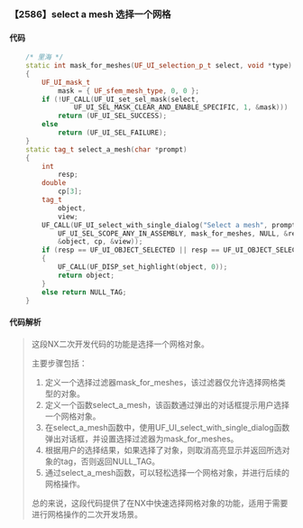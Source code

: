### 【2586】select a mesh 选择一个网格

#### 代码

```cpp
    /* 里海 */  
    static int mask_for_meshes(UF_UI_selection_p_t select, void *type)  
    {  
        UF_UI_mask_t  
            mask = { UF_sfem_mesh_type, 0, 0 };  
        if (!UF_CALL(UF_UI_set_sel_mask(select,  
                UF_UI_SEL_MASK_CLEAR_AND_ENABLE_SPECIFIC, 1, &mask)))  
            return (UF_UI_SEL_SUCCESS);  
        else  
            return (UF_UI_SEL_FAILURE);  
    }  
    static tag_t select_a_mesh(char *prompt)  
    {  
        int  
            resp;  
        double  
            cp[3];  
        tag_t  
            object,  
            view;  
        UF_CALL(UF_UI_select_with_single_dialog("Select a mesh", prompt,  
            UF_UI_SEL_SCOPE_ANY_IN_ASSEMBLY, mask_for_meshes, NULL, &resp,  
            &object, cp, &view));  
        if (resp == UF_UI_OBJECT_SELECTED || resp == UF_UI_OBJECT_SELECTED_BY_NAME)  
        {  
            UF_CALL(UF_DISP_set_highlight(object, 0));  
            return object;  
        }  
        else return NULL_TAG;  
    }

```

#### 代码解析

> 这段NX二次开发代码的功能是选择一个网格对象。
>
> 主要步骤包括：
>
> 1. 定义一个选择过滤器mask_for_meshes，该过滤器仅允许选择网格类型的对象。
> 2. 定义一个函数select_a_mesh，该函数通过弹出的对话框提示用户选择一个网格对象。
> 3. 在select_a_mesh函数中，使用UF_UI_select_with_single_dialog函数弹出对话框，并设置选择过滤器为mask_for_meshes。
> 4. 根据用户的选择结果，如果选择了对象，则取消高亮显示并返回所选对象的tag，否则返回NULL_TAG。
> 5. 通过select_a_mesh函数，可以轻松选择一个网格对象，并进行后续的网格操作。
>
> 总的来说，这段代码提供了在NX中快速选择网格对象的功能，适用于需要进行网格操作的二次开发场景。
>
